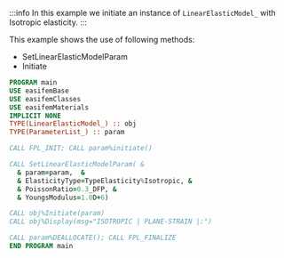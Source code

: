 :::info
In this example we initiate an instance of `LinearElasticModel_` with Isotropic elasticity.
:::

This example shows the use of following methods:

- SetLinearElasticModelParam
- Initiate

```fortran
PROGRAM main
USE easifemBase
USE easifemClasses
USE easifemMaterials
IMPLICIT NONE
TYPE(LinearElasticModel_) :: obj
TYPE(ParameterList_) :: param

CALL FPL_INIT; CALL param%initiate()

CALL SetLinearElasticModelParam( &
  & param=param,  &
  & ElasticityType=TypeElasticity%Isotropic, &
  & PoissonRatio=0.3_DFP, &
  & YoungsModulus=1.0D+6)

CALL obj%Initiate(param)
CALL obj%Display(msg="ISOTROPIC | PLANE-STRAIN |:")

CALL param%DEALLOCATE(); CALL FPL_FINALIZE
END PROGRAM main
```
